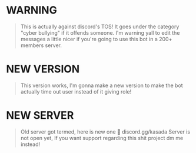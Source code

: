 # WARNING
> This is actually against discord's TOS! It goes under the category "cyber bullying" if it offends someone. 
> I'm warning yall to edit the messages a little nicer if you're going to use this bot in a 200+ members server. 

# NEW VERSION
> This version works, I'm gonna make a new version to make the bot actually time out user instead of it giving role!

# NEW SERVER
> Old server got termed, here is new one 🤡
> discord.gg/kasada
> Server is not open yet, If you want support regarding this shit project dm me instead!
